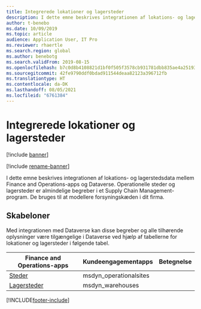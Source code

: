 ```yaml
---
title: Integrerede lokationer og lagersteder
description: I dette emne beskrives integrationen af lokations- og lagerstedsdata mellem Finance and Operations-apps og Dataverse.
author: t-benebo
ms.date: 10/09/2019
ms.topic: article
audience: Application User, IT Pro
ms.reviewer: rhaertle
ms.search.region: global
ms.author: benebotg
ms.search.validFrom: 2019-08-15
ms.openlocfilehash: b7c0d8b4108821d1bf0f505f3578cb931781dbb835ae4a2519398a5549584224
ms.sourcegitcommit: 42fe9790ddf0bdad911544deaa82123a396712fb
ms.translationtype: HT
ms.contentlocale: da-DK
ms.lasthandoff: 08/05/2021
ms.locfileid: "6761384"
---
```

# <a name="integrated-sites-and-warehouses"></a>Integrerede lokationer og lagersteder

[!include [banner](../../includes/banner.md)]

[!include [rename-banner](~/includes/cc-data-platform-banner.md)]

I dette emne beskrives integrationen af lokations- og lagerstedsdata mellem Finance and Operations-apps og Dataverse. Operationelle steder og lagersteder er almindelige begreber i et Supply Chain Management-program. De bruges til at modellere forsyningskæden i dit firma.

## <a name="templates"></a>Skabeloner

Med integrationen med Dataverse kan disse begreber og alle tilhørende oplysninger være tilgængelige i Dataverse ved hjælp af tabellerne for lokationer og lagersteder i følgende tabel.

Finance and Operations-apps | Kundeengagementapps     | Betegnelse
--------------------------|---------------------------|---
[Steder](mapping-reference.md#156) | msdyn_operationalsites | |
[Lagersteder](mapping-reference.md#204) | msdyn_warehouses | |

[!INCLUDE[footer-include](../../../../includes/footer-banner.md)]

